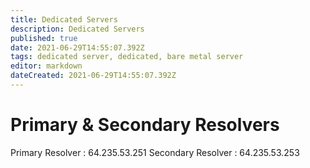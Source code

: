 ```yaml
---
title: Dedicated Servers
description: Dedicated Servers
published: true
date: 2021-06-29T14:55:07.392Z
tags: dedicated server, dedicated, bare metal server
editor: markdown
dateCreated: 2021-06-29T14:55:07.392Z
---
```


# Primary & Secondary Resolvers
 

Primary Resolver : 64.235.53.251
Secondary Resolver : 64.235.53.253
